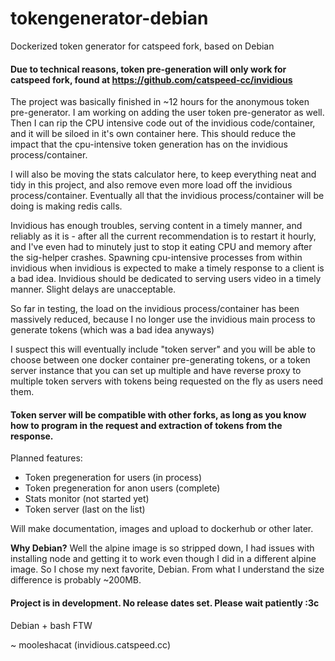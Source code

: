 # tokengenerator-debian

Dockerized token generator for catspeed fork, based on Debian

#### Due to technical reasons, token pre-generation will only work for catspeed fork, found at https://github.com/catspeed-cc/invidious

The project was basically finished in ~12 hours for the anonymous token pre-generator. I am working on adding the user token pre-generator as well. Then I can rip the CPU intensive code out of the invidious code/container, and it will be siloed in it's own container here. This should reduce the impact that the cpu-intensive token generation has on the invidious process/container.

I will also be moving the stats calculator here, to keep everything neat and tidy in this project, and also remove even more load off the invidious process/container. Eventually all that the invidious process/container will be doing is making redis calls.

Invidious has enough troubles, serving content in a timely manner, and reliably as it is - after all the current recommendation is to restart it hourly, and I've even had to minutely just to stop it eating CPU and memory after the sig-helper crashes. Spawning cpu-intensive processes from within invidious when invidious is expected to make a timely response to a client is a bad idea. Invidious should be dedicated to serving users video in a timely manner. Slight delays are unacceptable.

So far in testing, the load on the invidious process/container has been massively reduced, because I no longer use the invidious main process to generate tokens (which was a bad idea anyways)

I suspect this will eventually include "token server" and you will be able to choose between one docker container pre-generating tokens, or a token server instance that you can set up multiple and have reverse proxy to multiple token servers with tokens being requested on the fly as users need them.

#### Token server will be compatible with other forks, as long as you know how to program in the request and extraction of tokens from the response.

Planned features:
- Token pregeneration for users (in process)
- Token pregeneration for anon users (complete)
- Stats monitor (not started yet)
- Token server (last on the list)

Will make documentation, images and upload to dockerhub or other later.

**Why Debian?** Well the alpine image is so stripped down, I had issues with installing node and getting it to work even though I did in a different alpine image. So I chose my next favorite, Debian. From what I understand the size difference is probably ~200MB.

#### Project is in development. No release dates set. Please wait patiently :3c

Debian + bash FTW

~ mooleshacat (invidious.catspeed.cc)